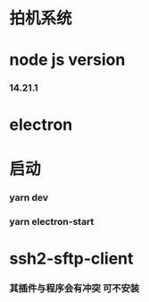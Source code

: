 ﻿# 拍机系统
 # node js version
 ### 14.21.1
 
 # electron
 
 # 启动
 ### yarn dev
 ### yarn electron-start

 # ssh2-sftp-client
 ### 其插件与程序会有冲突 可不安装
